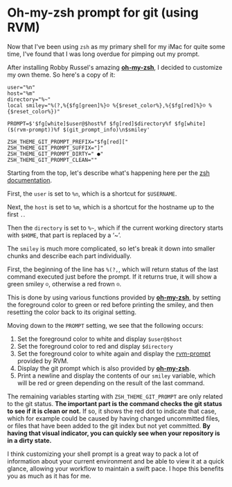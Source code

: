 # Oh-my-zsh prompt for git (using RVM)

Now that I've been using `zsh` as my primary shell for my iMac for quite some
time, I've found that I was long overdue for pimping out my prompt.

After installing Robby Russel's amazing
**[oh-my-zsh](https://github.com/robbyrussell/oh-my-zsh)**, I decided to
customize my own theme.  So here's a copy of it:

    user="%n"
    host="%m"
    directory="%~"
    local smiley="%(?,%{$fg[green]%}☺ %{$reset_color%},%{$fg[red]%}☹ %{$reset_color%})"

    PROMPT=$'$fg[white]$user@$host%f $fg[red]$directory%f $fg[white]($(rvm-prompt))%f $(git_prompt_info)\n$smiley'

    ZSH_THEME_GIT_PROMPT_PREFIX="$fg[red]["
    ZSH_THEME_GIT_PROMPT_SUFFIX="]"
    ZSH_THEME_GIT_PROMPT_DIRTY=" ●"
    ZSH_THEME_GIT_PROMPT_CLEAN=""

Starting from the top, let's describe what's happening here per the [zsh
documentation](http://zsh.sourceforge.net/Doc/Release/Prompt-Expansion.html).

First, the `user` is set to `%n`, which is a shortcut for `$USERNAME`.

Next, the `host` is set to `%m`, which is a shortcut for the hostname up to the first `.`. 

Then the `directory` is set to `%~`, which if the current working directory
starts with `$HOME`, that part is replaced by a ‘~’.

The `smiley` is much more complicated, so let's break it down into smaller
chunks and describe each part individually.

First, the beginning of the line has `%(?,`, which will return status of the
last command executed just before the prompt. If it returns true, it will show a
green smiley `☺`, otherwise a red frown `☹`.

This is done by using various functions provided by
**[oh-my-zsh](https://github.com/robbyrussell/oh-my-zsh)**, by setting the
foreground color to green or red before printing the smiley, and then resetting
the color back to its original setting.

Moving down to the `PROMPT` setting, we see that the following occurs:

1. Set the foreground color to white and display `$user@$host`
2. Set the foreground color to red and display `$directory`
3. Set the foreground color to white again and display the
   [rvm-prompt](http://rvm.io/workflow/prompt) provided by RVM.
4. Display the git prompt which is also provided by
   **[oh-my-zsh](https://github.com/robbyrussell/oh-my-zsh)**.
5. Print a newline and display the contents of our `smiley` variable, which
   will be red or green depending on the result of the last command.

The remaining variables starting with `ZSH_THEME_GIT_PROMPT` are only related
to the git status. **The important part is the command checks the git status to
see if it is clean or not.**  If so, it shows the red dot to indicate that case,
which for example could be caused by having changed uncommitted files, or files that have
been added to the git index but not yet committed.  **By having that visual indicator, you can quickly see when your repository is in a dirty state.**

I think customizing your shell prompt is a great way to pack a lot of
information about your current environment and be able to view it at a quick
glance, allowing your workflow to maintain a swift pace.  I hope this benefits
you as much as it has for me.


